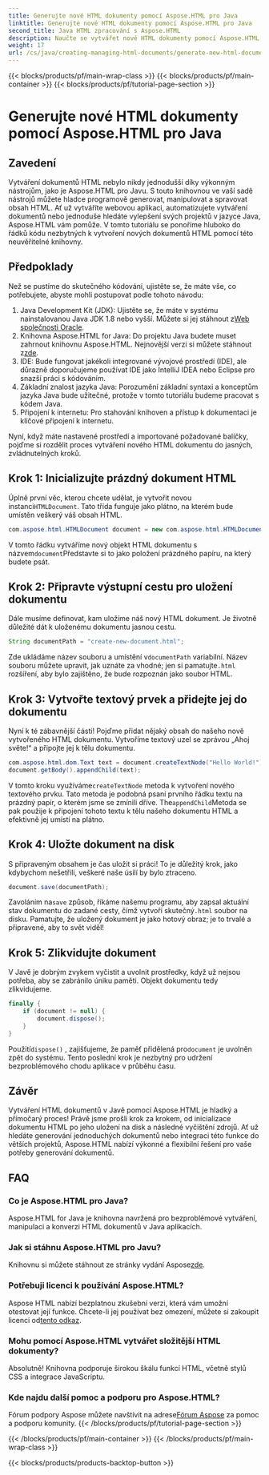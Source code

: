 ```yaml
---
title: Generujte nové HTML dokumenty pomocí Aspose.HTML pro Java
linktitle: Generujte nové HTML dokumenty pomocí Aspose.HTML pro Java
second_title: Java HTML zpracování s Aspose.HTML
description: Naučte se vytvářet nové HTML dokumenty pomocí Aspose.HTML for Java pomocí tohoto jednoduchého průvodce krok za krokem. Začněte generovat dynamický obsah HTML.
weight: 17
url: /cs/java/creating-managing-html-documents/generate-new-html-documents/
---
```


{{< blocks/products/pf/main-wrap-class >}}
{{< blocks/products/pf/main-container >}}
{{< blocks/products/pf/tutorial-page-section >}}

# Generujte nové HTML dokumenty pomocí Aspose.HTML pro Java

## Zavedení
Vytváření dokumentů HTML nebylo nikdy jednodušší díky výkonným nástrojům, jako je Aspose.HTML pro Javu. S touto knihovnou ve vaší sadě nástrojů můžete hladce programově generovat, manipulovat a spravovat obsah HTML. Ať už vytváříte webovou aplikaci, automatizujete vytváření dokumentů nebo jednoduše hledáte vylepšení svých projektů v jazyce Java, Aspose.HTML vám pomůže. V tomto tutoriálu se ponoříme hluboko do řádků kódu nezbytných k vytvoření nových dokumentů HTML pomocí této neuvěřitelné knihovny.
## Předpoklady
Než se pustíme do skutečného kódování, ujistěte se, že máte vše, co potřebujete, abyste mohli postupovat podle tohoto návodu:
1.  Java Development Kit (JDK): Ujistěte se, že máte v systému nainstalovanou Java JDK 1.8 nebo vyšší. Můžete si jej stáhnout z[Web společnosti Oracle](https://www.oracle.com/java/technologies/javase-jdk11-downloads.html).
2. Knihovna Aspose.HTML for Java: Do projektu Java budete muset zahrnout knihovnu Aspose.HTML. Nejnovější verzi si můžete stáhnout z[zde](https://releases.aspose.com/html/java/).
3. IDE: Bude fungovat jakékoli integrované vývojové prostředí (IDE), ale důrazně doporučujeme používat IDE jako IntelliJ IDEA nebo Eclipse pro snazší práci s kódováním.
4. Základní znalost jazyka Java: Porozumění základní syntaxi a konceptům jazyka Java bude užitečné, protože v tomto tutoriálu budeme pracovat s kódem Java.
5. Připojení k internetu: Pro stahování knihoven a přístup k dokumentaci je klíčové připojení k internetu.

Nyní, když máte nastavené prostředí a importované požadované balíčky, pojďme si rozdělit proces vytváření nového HTML dokumentu do jasných, zvládnutelných kroků.
## Krok 1: Inicializujte prázdný dokument HTML
 Úplně první věc, kterou chcete udělat, je vytvořit novou instanci`HTMLDocument`. Tato třída funguje jako plátno, na kterém bude umístěn veškerý váš obsah HTML.
```java
com.aspose.html.HTMLDocument document = new com.aspose.html.HTMLDocument();
```
 V tomto řádku vytváříme nový objekt HTML dokumentu s názvem`document`Představte si to jako položení prázdného papíru, na který budete psát.
## Krok 2: Připravte výstupní cestu pro uložení dokumentu
Dále musíme definovat, kam uložíme náš nový HTML dokument. Je životně důležité dát k uloženému dokumentu jasnou cestu.
```java
String documentPath = "create-new-document.html";
```
 Zde ukládáme název souboru a umístění v`documentPath` variabilní. Název souboru můžete upravit, jak uznáte za vhodné; jen si pamatujte`.html` rozšíření, aby bylo zajištěno, že bude rozpoznán jako soubor HTML.
## Krok 3: Vytvořte textový prvek a přidejte jej do dokumentu
Nyní k té zábavnější části! Pojďme přidat nějaký obsah do našeho nově vytvořeného HTML dokumentu. Vytvoříme textový uzel se zprávou „Ahoj světe!“ a připojte jej k tělu dokumentu.
```java
com.aspose.html.dom.Text text = document.createTextNode("Hello World!");
document.getBody().appendChild(text);
```
 V tomto kroku využíváme`createTextNode` metoda k vytvoření nového textového prvku. Tato metoda je podobná psaní prvního řádku textu na prázdný papír, o kterém jsme se zmínili dříve. The`appendChild`Metoda se pak použije k připojení tohoto textu k tělu našeho dokumentu HTML a efektivně jej umístí na plátno.
## Krok 4: Uložte dokument na disk
S připraveným obsahem je čas uložit si práci! To je důležitý krok, jako kdybychom nešetřili, veškeré naše úsilí by bylo ztraceno. 
```java
document.save(documentPath);
```
 Zavoláním na`save` způsob, říkáme našemu programu, aby zapsal aktuální stav dokumentu do zadané cesty, čímž vytvoří skutečný`.html` soubor na disku. Pamatujte, že uložený dokument je jako hotový obraz; je to trvalé a připravené, aby to svět viděl!
## Krok 5: Zlikvidujte dokument
V Javě je dobrým zvykem vyčistit a uvolnit prostředky, když už nejsou potřeba, aby se zabránilo úniku paměti. Objekt dokumentu tedy zlikvidujeme.
```java
finally {
    if (document != null) {
        document.dispose();
    }
}
```
 Použití`dispose()` , zajišťujeme, že paměť přidělená pro`document` je uvolněn zpět do systému. Tento poslední krok je nezbytný pro udržení bezproblémového chodu aplikace v průběhu času.
## Závěr
Vytváření HTML dokumentů v Javě pomocí Aspose.HTML je hladký a přímočarý proces! Právě jsme prošli krok za krokem, od inicializace dokumentu HTML po jeho uložení na disk a následné vyčištění zdrojů. Ať už hledáte generování jednoduchých dokumentů nebo integraci této funkce do větších projektů, Aspose.HTML nabízí výkonné a flexibilní řešení pro vaše potřeby generování dokumentů.
## FAQ
### Co je Aspose.HTML pro Java?
Aspose.HTML for Java je knihovna navržená pro bezproblémové vytváření, manipulaci a konverzi HTML dokumentů v Java aplikacích.
### Jak si stáhnu Aspose.HTML pro Javu?
 Knihovnu si můžete stáhnout ze stránky vydání Aspose[zde](https://releases.aspose.com/html/java/).
### Potřebuji licenci k používání Aspose.HTML?
 Aspose HTML nabízí bezplatnou zkušební verzi, která vám umožní otestovat její funkce. Chcete-li jej používat bez omezení, můžete si zakoupit licenci od[tento odkaz](https://purchase.aspose.com/buy).
### Mohu pomocí Aspose.HTML vytvářet složitější HTML dokumenty?
Absolutně! Knihovna podporuje širokou škálu funkcí HTML, včetně stylů CSS a integrace JavaScriptu.
### Kde najdu další pomoc a podporu pro Aspose.HTML?
 Fórum podpory Aspose můžete navštívit na adrese[Fórum Aspose](https://forum.aspose.com/c/html/29) za pomoc a podporu komunity.
{{< /blocks/products/pf/tutorial-page-section >}}

{{< /blocks/products/pf/main-container >}}
{{< /blocks/products/pf/main-wrap-class >}}

{{< blocks/products/products-backtop-button >}}
